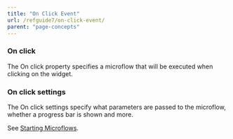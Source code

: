 ```yaml
---
title: "On Click Event"
url: /refguide7/on-click-event/
parent: "page-concepts"
---
```

### On click

The On click property specifies a microflow that will be executed when clicking on the widget.

### On click settings

The On click settings specify what parameters are passed to the microflow, whether a progress bar is shown and more.

See [Starting Microflows](starting-microflows).
